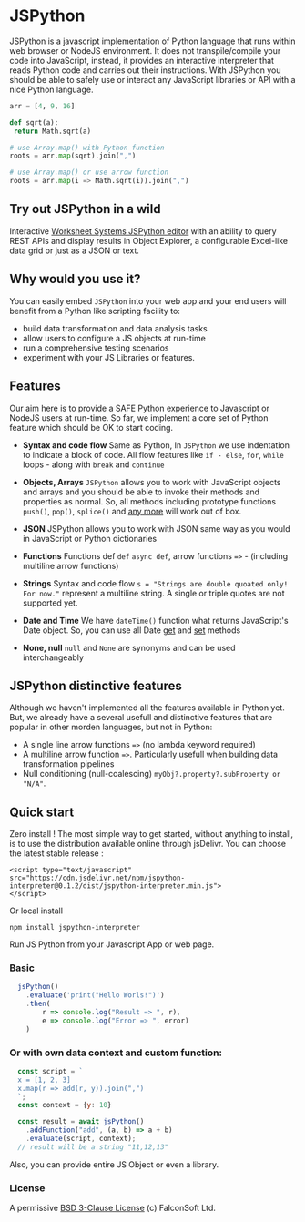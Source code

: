 # JSPython
JSPython is a javascript implementation of Python language that runs within web browser or NodeJS environment. It does not transpile/compile your code into JavaScript, instead, it provides an interactive interpreter that reads Python code and carries out their instructions. With JSPython you should be able to safely use or interact any JavaScript libraries or API with a nice Python language.

```py
arr = [4, 9, 16]

def sqrt(a):
 return Math.sqrt(a)

# use Array.map() with Python function
roots = arr.map(sqrt).join(",")

# use Array.map() or use arrow function
roots = arr.map(i => Math.sqrt(i)).join(",")

```
## Try out JSPython in a wild
Interactive [Worksheet Systems JSPython editor](https://run.worksheet.systems/rest-client/jspython-editor) with an ability to query REST APIs and display results in Object Explorer, a configurable Excel-like data grid or just as a JSON or text.

## Why would you use it?
You can easily embed `JSPython` into your web app and your end users will benefit from a Python like scripting facility to:
   * build data transformation and data analysis tasks
   * allow users to configure a JS objects at run-time
   * run a comprehensive testing scenarios
   * experiment with your JS Libraries or features.

## Features
Our aim here is to provide a SAFE Python experience to Javascript or NodeJS users at run-time. So far, we implement a core set of Python feature which should be OK to start coding.

  * **Syntax and code flow** Same as Python, In `JSPython` we use indentation to indicate a block of code. All flow features like `if - else`, `for`, `while` loops - along with `break` and `continue`

  * **Objects, Arrays** `JSPython` allows you to work with JavaScript objects and arrays and you should be able to invoke their methods and properties as normal. So, all methods including prototype functions `push()`, `pop()`, `splice()` and [any more](https://www.w3schools.com/js/js_array_methods.asp) will work out of box.

  * **JSON** JSPython allows you to work with JSON same way as you would in JavaScript or Python dictionaries

  * **Functions** Functions def `def` `async def`, arrow functions `=>` - (including multiline arrow functions)

  * **Strings** Syntax and code flow `s = "Strings are double quoated only! For now."` represent a multiline string. A single or triple quotes are not supported yet.

  * **Date and Time** We have `dateTime()` function what returns JavaScript's Date object. So, you can use all Date [get](https://www.w3schools.com/js/js_date_methods.asp) and [set](https://www.w3schools.com/js/js_date_methods_set.asp) methods

  * **None, null** `null` and `None` are synonyms and can be used interchangeably

## JSPython distinctive features
Although we haven't implemented all the features available in Python yet. But, we already have a several usefull and distinctive features that are popular in other morden languages, but not in Python:
 - A single line arrow functions `=>` (no lambda keyword required)
 - A multiline arrow function `=>`. Particularly usefull when building data transformation pipelines
 - Null conditioning (null-coalescing) `myObj?.property?.subProperty or "N/A"`. 

## Quick start

Zero install !
The most simple way to get started, without anything to install, is to use the distribution available online through jsDelivr. You can choose the latest stable release :
```
<script type="text/javascript" src="https://cdn.jsdelivr.net/npm/jspython-interpreter@0.1.2/dist/jspython-interpreter.min.js">
</script>
```

Or local install
```
npm install jspython-interpreter
```
Run JS Python from your Javascript App or web page.
### Basic
```js
  jsPython()
    .evaluate('print("Hello Worls!")')
    .then(
        r => console.log("Result => ", r),
        e => console.log("Error => ", error)
    )
```
### Or with own data context and custom function:
```js
  const script = `
  x = [1, 2, 3]
  x.map(r => add(r, y)).join(",")
  `;
  const context = {y: 10}

  const result = await jsPython()
    .addFunction("add", (a, b) => a + b)
    .evaluate(script, context);
  // result will be a string "11,12,13"
```
Also, you can provide entire JS Object or even a library.

### License
A permissive [BSD 3-Clause License](https://github.com/jspython-dev/jspython/blob/master/LICENSE) (c) FalconSoft Ltd.

